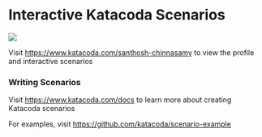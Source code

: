 # Interactive Katacoda Scenarios

[![](http://shields.katacoda.com/katacoda/santhosh-chinnasamy/count.svg)](https://www.katacoda.com/santhosh-chinnasamy "Get your profile on Katacoda.com")

Visit https://www.katacoda.com/santhosh-chinnasamy to view the profile and interactive scenarios

### Writing Scenarios
Visit https://www.katacoda.com/docs to learn more about creating Katacoda scenarios

For examples, visit https://github.com/katacoda/scenario-example
